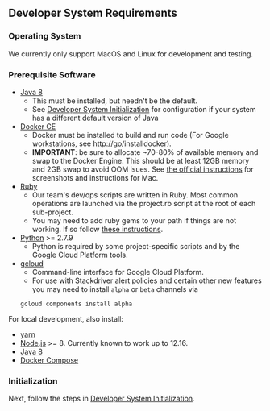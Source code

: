## Developer System Requirements
### Operating System
We currently only support MacOS and Linux for development and testing.
### Prerequisite Software
  * [Java 8](https://openjdk.java.net/projects/jdk8/)
    * This must be installed, but needn't be the default.
    * See [Developer System Initialization](developer-system-initialization.md) for configuration if your
      system has a different default version of Java
  * [Docker CE](https://www.docker.com/community-edition)
    * Docker must be installed to build and run code (For Google workstations, see http://go/installdocker).
    * __IMPORTANT__: be sure to allocate ~70-80% of available memory and swap to the Docker Engine. This should be
      at least 12GB memory and 2GB swap to avoid OOM isues. See [the official instructions](https://docs.docker.com/docker-for-mac/#advanced)
      for screenshots and instructions for Mac.
  * [Ruby](https://www.ruby-lang.org/en/downloads/)
    * Our team's dev/ops scripts are written in Ruby. Most common operations are launched via the project.rb script at the root of each sub-project.
    * You may need to add ruby gems to your path if things are not working. If so follow [these instructions](https://guides.rubygems.org/faqs/#i-installed-gems-with---user-install-and-their-commands-are-not-available).
  * [Python](https://www.python.org/downloads/) >= 2.7.9
    * Python is required by some project-specific scripts and by the Google Cloud Platform tools.
  * [gcloud](https://cloud.google.com/sdk/docs/#install_the_latest_cloud_tools_version_cloudsdk_current_version)
    * Command-line interface for Google Cloud Platform.
    * For use with Stackdriver alert policies and certain other new features you may
    need to install `alpha` or `beta` channels via 
    ```text
    gcloud components install alpha
    ```
    

For local development, also install:

  * [yarn](https://yarnpkg.com/lang/en/docs/install/#mac-stable)
  * [Node.js](https://nodejs.org/en/) >= 8.  Currently known to work up to 12.16.
  * [Java 8](https://www.oracle.com/technetwork/java/javase/downloads/jdk8-downloads-2133151.html)
  * [Docker Compose](https://docs.docker.com/compose/install/)

### Initialization
Next, follow the steps in [Developer System Initialization](developer-system-initialization.md).
